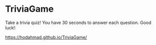 # TriviaGame

Take a trivia quiz! You have 30 seconds to answer each question. Good luck!:

https://hodahmad.github.io/TriviaGame/
